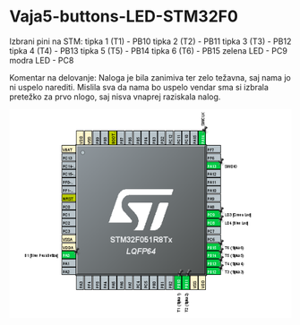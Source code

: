 # Vaja5-buttons-LED-STM32F0

Izbrani pini na STM:
tipka 1 (T1) - PB10
tipka 2 (T2) - PB11
tipka 3 (T3) - PB12
tipka 4 (T4) - PB13
tipka 5 (T5) - PB14
tipka 6 (T6) - PB15
zelena LED - PC9
modra LED - PC8

Komentar na delovanje:
Naloga je bila zanimiva ter zelo težavna, saj nama jo ni uspelo narediti. Mislila sva da nama bo uspelo vendar sma si izbrala pretežko za prvo nlogo, saj nisva vnaprej raziskala nalog.

![Pinout mikroprocesorja CubeMX](https://raw.githubusercontent.com/bozoslapy/Vaja5-buttons-LED-STM32F0/main/pinout.PNG)
